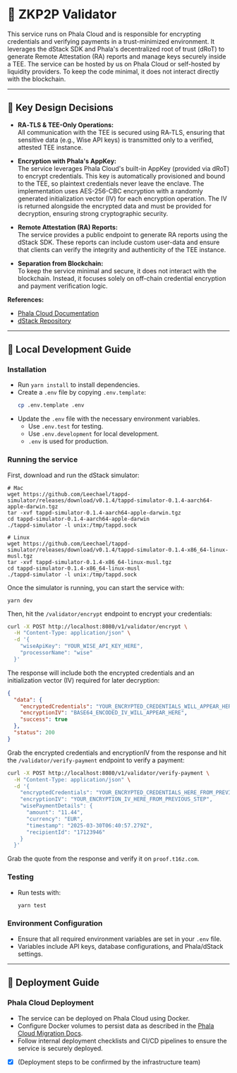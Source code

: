 # 🚀 ZKP2P Validator

This service runs on Phala Cloud and is responsible for encrypting credentials and verifying payments in a trust-minimized environment. It leverages the dStack SDK and Phala's decentralized root of trust (dRoT) to generate Remote Attestation (RA) reports and manage keys securely inside a TEE. The service can be hosted by us on Phala Cloud or self-hosted by liquidity providers. To keep the code minimal, it does not interact directly with the blockchain.

---

## 🌟 Key Design Decisions

- **RA‑TLS & TEE-Only Operations:**  
  All communication with the TEE is secured using RA‑TLS, ensuring that sensitive data (e.g., Wise API keys) is transmitted only to a verified, attested TEE instance.

- **Encryption with Phala's AppKey:**  
  The service leverages Phala Cloud's built-in AppKey (provided via dRoT) to encrypt credentials. This key is automatically provisioned and bound to the TEE, so plaintext credentials never leave the enclave. The implementation uses AES-256-CBC encryption with a randomly generated initialization vector (IV) for each encryption operation. The IV is returned alongside the encrypted data and must be provided for decryption, ensuring strong cryptographic security.

- **Remote Attestation (RA) Reports:**  
  The service provides a public endpoint to generate RA reports using the dStack SDK. These reports can include custom user-data and ensure that clients can verify the integrity and authenticity of the TEE instance.

- **Separation from Blockchain:**  
  To keep the service minimal and secure, it does not interact with the blockchain. Instead, it focuses solely on off-chain credential encryption and payment verification logic.

**References:**
- [Phala Cloud Documentation](https://docs.phala.network/phala-cloud)
- [dStack Repository](https://github.com/Dstack-TEE/dstack)

---

## 🌟 Local Development Guide

### Installation

- Run `yarn install` to install dependencies.
- Create a `.env` file by copying `.env.template`:
  ```bash
  cp .env.template .env
  ```
- Update the `.env` file with the necessary environment variables.
  - Use `.env.test` for testing.
  - Use `.env.development` for local development.
  - `.env` is used for production.

### Running the service

First, download and run the dStack simulator:

```shell
# Mac
wget https://github.com/Leechael/tappd-simulator/releases/download/v0.1.4/tappd-simulator-0.1.4-aarch64-apple-darwin.tgz
tar -xvf tappd-simulator-0.1.4-aarch64-apple-darwin.tgz
cd tappd-simulator-0.1.4-aarch64-apple-darwin
./tappd-simulator -l unix:/tmp/tappd.sock

# Linux
wget https://github.com/Leechael/tappd-simulator/releases/download/v0.1.4/tappd-simulator-0.1.4-x86_64-linux-musl.tgz
tar -xvf tappd-simulator-0.1.4-x86_64-linux-musl.tgz
cd tappd-simulator-0.1.4-x86_64-linux-musl
./tappd-simulator -l unix:/tmp/tappd.sock
```

Once the simulator is running, you can start the service with:

```shell
yarn dev
```

Then, hit the `/validator/encrypt` endpoint to encrypt your credentials:

```bash
curl -X POST http://localhost:8080/v1/validator/encrypt \
  -H "Content-Type: application/json" \
  -d '{
    "wiseApiKey": "YOUR_WISE_API_KEY_HERE",
    "processorName": "wise"
  }'
```

The response will include both the encrypted credentials and an initialization vector (IV) required for later decryption:

```json
{
  "data": {
    "encryptedCredentials": "YOUR_ENCRYPTED_CREDENTIALS_WILL_APPEAR_HERE",
    "encryptionIV": "BASE64_ENCODED_IV_WILL_APPEAR_HERE",
    "success": true
  },
  "status": 200
}
```

Grab the encrypted credentials and encryptionIV from the response and hit the `/validator/verify-payment` endpoint to verify a payment:

```bash
curl -X POST http://localhost:8080/v1/validator/verify-payment \
  -H "Content-Type: application/json" \
  -d '{
    "encryptedCredentials": "YOUR_ENCRYPTED_CREDENTIALS_HERE_FROM_PREVIOUS_STEP",
    "encryptionIV": "YOUR_ENCRYPTION_IV_HERE_FROM_PREVIOUS_STEP",
    "wisePaymentDetails": {
      "amount": "11.44",
      "currency": "EUR",
      "timestamp": "2025-03-30T06:40:57.279Z",
      "recipientId": "17123946"
    }
  }'
```

Grab the quote from the response and verify it on `proof.t16z.com`.

### Testing

- Run tests with:
  ```bash
  yarn test
  ```

### Environment Configuration

- Ensure that all required environment variables are set in your `.env` file.
- Variables include API keys, database configurations, and Phala/dStack settings.

---

## 🌟 Deployment Guide

### Phala Cloud Deployment

- The service can be deployed on Phala Cloud using Docker.
- Configure Docker volumes to persist data as described in the [Phala Cloud Migration Docs](https://docs.phala.network/phala-cloud/migration).
- Follow internal deployment checklists and CI/CD pipelines to ensure the service is securely deployed.
- [x] (Deployment steps to be confirmed by the infrastructure team)

